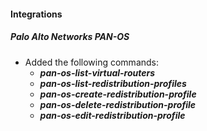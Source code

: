 
#### Integrations
##### Palo Alto Networks PAN-OS
- Added the following commands:
    - ***pan-os-list-virtual-routers***
    - ***pan-os-list-redistribution-profiles***
    - ***pan-os-create-redistribution-profile***
    - ***pan-os-delete-redistribution-profile***
    - ***pan-os-edit-redistribution-profile***